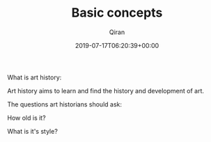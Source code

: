 ﻿---
title: Basic concepts
author: Qiran
type: post
date: 2019-07-17T06:20:39+00:00
aliases: ["/basic-conceptions/"]
tags:
- Art through the Ages
---
What is art history:

Art history aims to learn and find the history and development of art.

The questions art historians should ask:

How old is it?

What is it's style?
